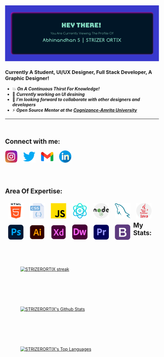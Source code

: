 ![](/assets/Profile%20Banner.png)

### Currently A Student, UI/UX Designer, Full Stack Developer, A Graphic Designer!

- 💥 <i><b>On A Continuous Thirst For Knowledge!</b></i>
- 🔮 <i><b>Currently working on UI desining</b></i>
- 📰 <i><b>I’m looking forward to collaborate with other designers and developers</b></i>
- ⚡ <i><b>Open Source Mentor at the [Cognizance-Amrita University][cognizance]  </b></i>

<hr>
<br>

## Connect with me:

[<img width="40px" style="margin-right:15px" src="assets/instagram.png" />][instagram]
[<img width="40px" style="margin-right:15px" src="assets/twitter.png" />][twitter]
[<img width="40px" style="margin-right:15px" src="assets/gmail.png" />][gmail]
[<img width="40px" style="margin-right:15px" src="assets/linkedin.png" />][Ln]

<br>

<br>

## Area Of Expertise:

<img align="left" alt="HTML5" width="50px" style="margin:10px"  src="assets/html-5.png" />
<img align="left" alt="CSS3" width="50px" style="margin:10px"  src="assets/css.png" />
<img align="left" alt="JavaScript" width="50px" style="margin:10px"  src="assets/js.png" />
<img align="left" alt="React" width="50px" style="margin:10px"  src="assets/reactjs.png" />
<img align="left" alt="Node.js" width="50px" style="margin:10px"  src="assets/nodejs.png" />
<img align="left" alt="MySQL" width="50px" style="margin:10px"  src="assets/mysql.png" />
<img align="left" alt="Java" width="50px" style="margin:10px"  src="assets/java.png" />
<img align="left" alt="photoshop" width="50px" style="margin:10px"  src="assets/photoshop.png" />
<img align="left" alt="illustrator" width="50px" style="margin:10px"  src="assets/illustrator.png" />
<img align="left" alt="xd" width="50px" style="margin:10px"  src="assets/xd.png" />
<img align="left" alt="Dreamweaver" width="50px" style="margin:10px"  src="assets/Dw.svg" />
<img align="left" alt="premeire pro" width="50px" style="margin:10px"  src="assets/premiere-pro.png" />
<img align="left" alt="Bootstrap" width="50px" style="margin:10px"  src="assets/bootstrap.png" />


## My Stats:
<br>
<p>
    <a href="https://github.com/STRIZERORTIX/github-readme-streak-stats">
        <img style="margin:50px"  title="🔥 Get streak stats for your profile at git.io/streak-stats" alt="STRIZERORTIX streak" src="https://github-readme-streak-stats.herokuapp.com?user=STRIZERORTIX&theme=midnight-purple&hide_border=true&border=DD0404&ring=00DDCF&background=000000&stroke=00DDAA&fire=DD08DC&currStreakNum=DD0202"/>
    </a>
</p>
<p>
     <a href="https://github.com/STRIZERORTIX/github-readme-stats"><img alt="STRIZERORTIX's Github Stats" style="margin:50px"  src="https://github-readme-stats.vercel.app/api?username=STRIZERORTIX&show_icons=true&count_private=true&theme=react&hide_border=true&bg_color=0D1117" /></a>
</p>
<p>
    <a href="https://github.com/SubhamRaoniar28/github-readme-stats"><img alt="STRIZERORTIX's Top Languages" style="margin:50px" src="https://github-readme-stats.vercel.app/api/top-langs/?username=STRIZERORTIX&langs_count=5&theme=midnight-purple&hide_border=true/"></a>
</p>

<br>


[twitter]: https://twitter.com/Strizer_Ortix
[cognizance]: https://github.com/cognizance-amrita
[instagram]: https://www.instagram.com/strizer_ortix/
[devpost]: https://devpost.com/STRIZERORTIX?ref_content=user-portfolio&ref_feature=portfolio&ref_medium=global-nav
[Ln]: https://www.linkedin.com/in/strizerortix/
[gmail]: mailto:abhi.varadan@gmail.com
